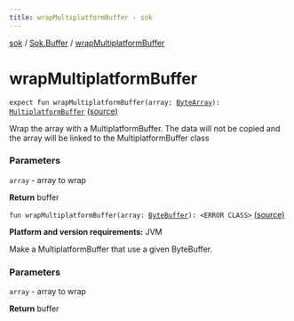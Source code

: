 ```yaml
---
title: wrapMultiplatformBuffer - sok
---
```


[sok](../index.html) / [Sok.Buffer](index.html) / [wrapMultiplatformBuffer](./wrap-multiplatform-buffer.html)

# wrapMultiplatformBuffer

`expect fun wrapMultiplatformBuffer(array: `[`ByteArray`](https://kotlinlang.org/api/latest/jvm/stdlib/kotlin/-byte-array/index.html)`): `[`MultiplatformBuffer`](-multiplatform-buffer/index.html) [(source)](https://github.com/SeekDaSky/Sok/tree/master/common/sok-common/src/Sok/Buffer/MultiplatformBuffer.kt#L511)

Wrap the array with a MultiplatformBuffer. The data will not be copied and the array will be linked to the
MultiplatformBuffer class

### Parameters

`array` - array to wrap

**Return**
buffer

`fun wrapMultiplatformBuffer(array: `[`ByteBuffer`](http://docs.oracle.com/javase/6/docs/api/java/nio/ByteBuffer.html)`): <ERROR CLASS>` [(source)](https://github.com/SeekDaSky/Sok/tree/master/jvm/sok-jvm/src/Sok/Buffer/JVMMultiplatformBuffer.kt#L324)

**Platform and version requirements:** JVM

Make a MultiplatformBuffer that use a given ByteBuffer.

### Parameters

`array` - array to wrap

**Return**
buffer

